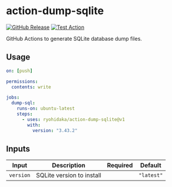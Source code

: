 # action-dump-sqlite

[![GitHub Release](https://img.shields.io/github/v/release/ryohidaka/action-dump-sqlite)](https://github.com/ryohidaka/action-dump-sqlite/releases/)
[![Test Action](https://github.com/ryohidaka/action-dump-sqlite/actions/workflows/test.yml/badge.svg)](https://github.com/ryohidaka/action-dump-sqlite/actions/workflows/test.yml)

GitHub Actions to generate SQLite database dump files.

## Usage

```yml
on: [push]

permissions:
  contents: write

jobs:
  dump-sql:
    runs-on: ubuntu-latest
    steps:
      - uses: ryohidaka/action-dump-sqlite@v1
        with:
          version: "3.43.2"
```

## Inputs

| Input     | Description               | Required | Default    |
| --------- | ------------------------- | -------- | ---------- |
| `version` | SQLite version to install |          | `"latest"` |
